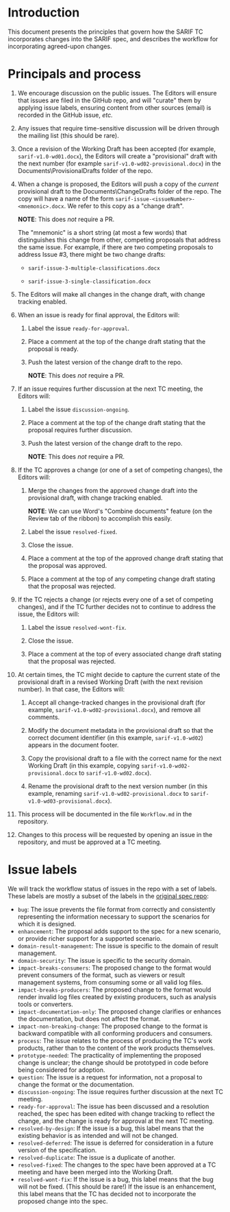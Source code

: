 # Introduction

This document presents the principles that govern how the SARIF TC incorporates changes
into the SARIF spec, and describes the workflow for incorporating agreed-upon changes.

# Principals and process

1. We encourage discussion on the public issues. The Editors will ensure that issues are
filed in the GitHub repo, and will "curate" them by applying issue labels, ensuring
content from other sources (email) is recorded in the GitHub issue, _etc._

1. Any issues that require time-sensitive discussion will be driven through the mailing
list (this should be rare).

1. Once a revision of the Working Draft has been accepted (for example,
`sarif-v1.0-wd01.docx`), the Editors will create a "provisional" draft with the next
number (for example `sarif-v1.0-wd02-provisional.docx`)
in the Documents\ProvisionalDrafts folder of the repo.

1. When a change is proposed, the Editors will push a copy of the _current_ provisional draft
    to the Documents\ChangeDrafts folder of the repo.
    The copy will have a name of the form `sarif-issue-<issueNumber>-<mnemonic>.docx`.
    We refer to this copy as a "change draft".

    **NOTE**: This does *not* require a PR.

    The "mnemonic" is a short string (at most a few words) that distinguishes
    this change from other, competing proposals that address the same issue.
    For example, if there are two competing proposals to address Issue #&#xfeff;3,
    there might be two change drafts:

    * `sarif-issue-3-multiple-classifications.docx`

    * `sarif-issue-3-single-classification.docx`

1. The Editors will make all changes in the change draft, with change tracking enabled.

1. When an issue is ready for final approval, the Editors will:

    1. Label the issue `ready-for-approval`.

    1. Place a comment at the top of the change draft stating that the proposal is ready.

    1. Push the latest version of the change draft to the repo.

       **NOTE**: This does *not* require a PR.

1. If an issue requires further discussion at the next TC meeting, the Editors will:

    1. Label the issue `discussion-ongoing`.

    1. Place a comment at the top of the change draft stating that the proposal requires
    further discussion.

    1. Push the latest version of the change draft to the repo.

       **NOTE**: This does *not* require a PR.

1. If the TC approves a change (or one of a set of competing changes), the Editors will:

    1. Merge the changes from the approved change draft into the provisional draft, with change tracking enabled.

       **NOTE**: We can use Word's "Combine documents" feature (on the Review tab of the ribbon) to accomplish this easily.

    1. Label the issue `resolved-fixed`.

    1. Close the issue.

    1. Place a comment at the top of the approved change draft stating that the proposal was approved.

    1. Place a comment at the top of any competing change draft stating that the proposal was rejected.

1. If the TC rejects a change (or rejects every one of a set of competing changes),
and if the TC further decides not to continue to address the issue, the Editors will:

    1. Label the issue `resolved-wont-fix`.

    1. Close the issue.

    1. Place a comment at the top of every associated change draft stating that the proposal
    was rejected.

1. At certain times, the TC might decide to capture the current state of the provisional draft
in a revised Working Draft (with the next revision number). In that case, the Editors
will:

    1. Accept all change-tracked changes in the provisional draft
    (for example, `sarif-v1.0-wd02-provisional.docx`), and remove all comments.
    
    1. Modify the document metadata in the provisional draft so that the correct document identifier
    (in this example, `sarif-v1.0-wd02`) appears in the document footer.

    1. Copy the provisional draft  to a file with the correct name for the next Working Draft
    (in this example, copying `sarif-v1.0-wd02-provisional.docx` to `sarif-v1.0-wd02.docx`).

    1. Rename the provisional draft to the next version number (in this example,
    renaming `sarif-v1.0-wd02-provisional.docx` to `sarif-v1.0-wd03-provisional.docx`).

1. This process will be documented in the file `Workflow.md` in the repository.

1. Changes to this process will be requested by opening an issue in the repository, and
  must be approved at a TC meeting.

# Issue labels

We will track the workflow status of issues in the repo with a set of labels.
These labels are mostly a subset of the labels in the [original spec repo](https://github.com/sarif-standard/sarif-spec):

- `bug`: The issue prevents the file format from correctly and consistently representing the information necessary to support the scenarios for which it is designed.
- `enhancement`: The proposal adds support to the spec for a new scenario, or provide richer support for a supported scenario.
- `domain-result-management`: The issue is specific to the domain of result management.
- `domain-security`: The issue is specific to the security domain.
- `impact-breaks-consumers`: The proposed change to the format would prevent consumers of the format, such as viewers or result management systems, from consuming some or all valid log files.
- `impact-breaks-producers`: The proposed change to the format would render invalid log files created by existing producers, such as analysis tools or converters.
- `impact-documentation-only`: The proposed change clarifies or enhances the documentation, but does not affect the format.
- `impact-non-breaking-change`: The proposed change to the format is backward compatible with all conforming producers and consumers.
- `process`: The issue relates to the process of producing the TC's work products, rather than to the content of the work products themselves.
- `prototype-needed`: The practicality of implementing the proposed change is unclear; the change should be prototyped in code before being considered for adoption.
- `question`: The issue is a request for information, not a proposal to change the format or the documentation.
- `discussion-ongoing`: The issue requires further discussion at the next TC meeting.
- `ready-for-approval`: The issue has been discussed and a resolution reached, the spec has been edited with change tracking to reflect the change, and the change is ready for approval at the next TC meeting.
- `resolved-by-design`: If the issue is a bug, this label means that the existing behavior is as intended and will not be changed.
- `resolved-deferred`: The issue is deferred for consideration in a future version of the specification.
- `resolved-duplicate`: The issue is a duplicate of another.
- `resolved-fixed`: The changes to the spec have been approved at a TC meeting and have been merged into the Working Draft.
- `resolved-wont-fix`: If the issue is a bug, this label means that the bug will not be fixed. (This should be rare!) If the issue is an enhancement, this label means that the TC has decided not to incorporate the proposed change into the spec.